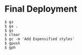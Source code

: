 # Final Deployment
```
$ gs
$ ga .
$ gs
$ clear
$ gc -m 'Add Expensified styles'
$ gpush
$ gph
```

